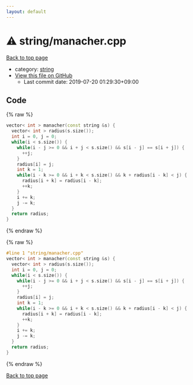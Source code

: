 ```yaml
---
layout: default
---
```


<!-- mathjax config similar to math.stackexchange -->
<script type="text/javascript" async
  src="https://cdnjs.cloudflare.com/ajax/libs/mathjax/2.7.5/MathJax.js?config=TeX-MML-AM_CHTML">
</script>
<script type="text/x-mathjax-config">
  MathJax.Hub.Config({
    TeX: { equationNumbers: { autoNumber: "AMS" }},
    tex2jax: {
      inlineMath: [ ['$','$'] ],
      processEscapes: true
    },
    "HTML-CSS": { matchFontHeight: false },
    displayAlign: "left",
    displayIndent: "2em"
  });
</script>

<script type="text/javascript" src="https://cdnjs.cloudflare.com/ajax/libs/jquery/3.4.1/jquery.min.js"></script>
<script src="https://cdn.jsdelivr.net/npm/jquery-balloon-js@1.1.2/jquery.balloon.min.js" integrity="sha256-ZEYs9VrgAeNuPvs15E39OsyOJaIkXEEt10fzxJ20+2I=" crossorigin="anonymous"></script>
<script type="text/javascript" src="../../assets/js/copy-button.js"></script>
<link rel="stylesheet" href="../../assets/css/copy-button.css" />


# :warning: string/manacher.cpp

<a href="../../index.html">Back to top page</a>

* category: <a href="../../index.html#b45cffe084dd3d20d928bee85e7b0f21">string</a>
* <a href="{{ site.github.repository_url }}/blob/master/string/manacher.cpp">View this file on GitHub</a>
    - Last commit date: 2019-07-20 01:29:30+09:00




## Code

<a id="unbundled"></a>
{% raw %}
```cpp
vector< int > manacher(const string &s) {
  vector< int > radius(s.size());
  int i = 0, j = 0;
  while(i < s.size()) {
    while(i - j >= 0 && i + j < s.size() && s[i - j] == s[i + j]) {
      ++j;
    }
    radius[i] = j;
    int k = 1;
    while(i - k >= 0 && i + k < s.size() && k + radius[i - k] < j) {
      radius[i + k] = radius[i - k];
      ++k;
    }
    i += k;
    j -= k;
  }
  return radius;
}

```
{% endraw %}

<a id="bundled"></a>
{% raw %}
```cpp
#line 1 "string/manacher.cpp"
vector< int > manacher(const string &s) {
  vector< int > radius(s.size());
  int i = 0, j = 0;
  while(i < s.size()) {
    while(i - j >= 0 && i + j < s.size() && s[i - j] == s[i + j]) {
      ++j;
    }
    radius[i] = j;
    int k = 1;
    while(i - k >= 0 && i + k < s.size() && k + radius[i - k] < j) {
      radius[i + k] = radius[i - k];
      ++k;
    }
    i += k;
    j -= k;
  }
  return radius;
}

```
{% endraw %}

<a href="../../index.html">Back to top page</a>


